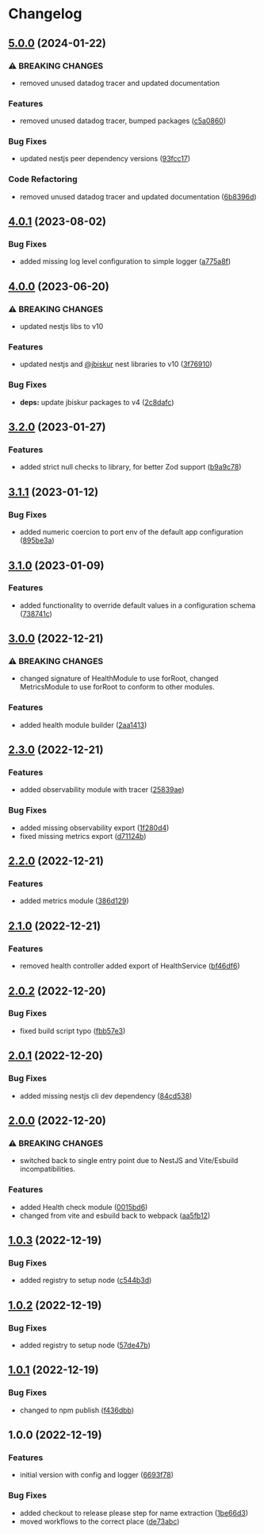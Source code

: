 # Changelog

## [5.0.0](https://github.com/flowcore-io/library-flowcore-microservice-ts/compare/v4.0.1...v5.0.0) (2024-01-22)


### ⚠ BREAKING CHANGES

* removed unused datadog tracer and updated documentation

### Features

* removed unused datadog tracer, bumped packages ([c5a0860](https://github.com/flowcore-io/library-flowcore-microservice-ts/commit/c5a086078885b762363df0a5e72038849a8a17f3))


### Bug Fixes

* updated nestjs peer dependency versions ([93fcc17](https://github.com/flowcore-io/library-flowcore-microservice-ts/commit/93fcc174fe318b81c81a56920024750c9ef31683))


### Code Refactoring

* removed unused datadog tracer and updated documentation ([6b8396d](https://github.com/flowcore-io/library-flowcore-microservice-ts/commit/6b8396da73f7586e6bf3fb5e80d4675fbcbf7da1))

## [4.0.1](https://github.com/flowcore-io/library-flowcore-microservice-ts/compare/v4.0.0...v4.0.1) (2023-08-02)


### Bug Fixes

* added missing log level configuration to simple logger ([a775a8f](https://github.com/flowcore-io/library-flowcore-microservice-ts/commit/a775a8fb1fab18fde8f315ba54239d2fdb048395))

## [4.0.0](https://github.com/flowcore-io/library-flowcore-microservice-ts/compare/v3.2.0...v4.0.0) (2023-06-20)


### ⚠ BREAKING CHANGES

* updated nestjs libs to v10

### Features

* updated nestjs and [@jbiskur](https://github.com/jbiskur) nest libraries to v10 ([3f76910](https://github.com/flowcore-io/library-flowcore-microservice-ts/commit/3f769104c6a2d3d69a4954490936c0c53781117e))


### Bug Fixes

* **deps:** update jbiskur packages to v4 ([2c8dafc](https://github.com/flowcore-io/library-flowcore-microservice-ts/commit/2c8dafc8ffc44434ee493c347ae5809dd6b8b5c5))

## [3.2.0](https://github.com/flowcore-io/library-flowcore-microservice-ts/compare/v3.1.1...v3.2.0) (2023-01-27)


### Features

* added strict null checks to library, for better Zod support ([b9a9c78](https://github.com/flowcore-io/library-flowcore-microservice-ts/commit/b9a9c787ea62a8414df2c38d5fefd4d6b544e1f8))

## [3.1.1](https://github.com/flowcore-io/library-flowcore-microservice-ts/compare/v3.1.0...v3.1.1) (2023-01-12)


### Bug Fixes

* added numeric coercion to port env of the default app configuration ([895be3a](https://github.com/flowcore-io/library-flowcore-microservice-ts/commit/895be3a8ee2b191be256c1311e46f05d5c2f03bd))

## [3.1.0](https://github.com/flowcore-io/library-flowcore-microservice-ts/compare/v3.0.0...v3.1.0) (2023-01-09)


### Features

* added functionality to override default values in a configuration schema ([738741c](https://github.com/flowcore-io/library-flowcore-microservice-ts/commit/738741cc9d7d42798396764b26a848653c97e8ab))

## [3.0.0](https://github.com/flowcore-io/library-flowcore-microservice-ts/compare/v2.3.0...v3.0.0) (2022-12-21)


### ⚠ BREAKING CHANGES

* changed signature of HealthModule to use forRoot, changed MetricsModule to use forRoot to conform to other modules.

### Features

* added health module builder ([2aa1413](https://github.com/flowcore-io/library-flowcore-microservice-ts/commit/2aa141385a8db07fce3cd8a01389bf72b40f3589))

## [2.3.0](https://github.com/flowcore-io/library-flowcore-microservice-ts/compare/v2.2.0...v2.3.0) (2022-12-21)


### Features

* added observability module with tracer ([25839ae](https://github.com/flowcore-io/library-flowcore-microservice-ts/commit/25839ae5ce41fcae4a8f35d548bec513784489c4))


### Bug Fixes

* added missing observability export ([1f280d4](https://github.com/flowcore-io/library-flowcore-microservice-ts/commit/1f280d48cc2ad47616b3ee53003e7ed50c60af39))
* fixed missing metrics export ([d71124b](https://github.com/flowcore-io/library-flowcore-microservice-ts/commit/d71124b4f95583669a3790150f89f41175bb385e))

## [2.2.0](https://github.com/flowcore-io/library-flowcore-microservice-ts/compare/v2.1.0...v2.2.0) (2022-12-21)


### Features

* added metrics module ([386d129](https://github.com/flowcore-io/library-flowcore-microservice-ts/commit/386d129dcf5bbe1428e359df5313bc983ea268a4))

## [2.1.0](https://github.com/flowcore-io/library-flowcore-microservice-ts/compare/v2.0.2...v2.1.0) (2022-12-21)


### Features

* removed health controller added export of HealthService ([bf46df6](https://github.com/flowcore-io/library-flowcore-microservice-ts/commit/bf46df6e36a2f8b70cc666663999450474bcf2d9))

## [2.0.2](https://github.com/flowcore-io/library-flowcore-microservice-ts/compare/v2.0.1...v2.0.2) (2022-12-20)


### Bug Fixes

* fixed build script typo ([fbb57e3](https://github.com/flowcore-io/library-flowcore-microservice-ts/commit/fbb57e3db946f0c77ee209971cbd0da9c21a77d0))

## [2.0.1](https://github.com/flowcore-io/library-flowcore-microservice-ts/compare/v2.0.0...v2.0.1) (2022-12-20)


### Bug Fixes

* added missing nestjs cli dev dependency ([84cd538](https://github.com/flowcore-io/library-flowcore-microservice-ts/commit/84cd538df5d5a022db820c2b95944de5315448e4))

## [2.0.0](https://github.com/flowcore-io/library-flowcore-microservice-ts/compare/v1.0.3...v2.0.0) (2022-12-20)


### ⚠ BREAKING CHANGES

* switched back to single entry point due to NestJS and Vite/Esbuild incompatibilities.

### Features

* added Health check module ([0015bd6](https://github.com/flowcore-io/library-flowcore-microservice-ts/commit/0015bd6fbc355c7bde6be970a170010a9abf628b))
* changed from vite and esbuild back to webpack ([aa5fb12](https://github.com/flowcore-io/library-flowcore-microservice-ts/commit/aa5fb129f9674bdbc922952e85697c4a6e1679d9))

## [1.0.3](https://github.com/flowcore-io/library-flowcore-microservice-ts/compare/v1.0.2...v1.0.3) (2022-12-19)


### Bug Fixes

* added registry to setup node ([c544b3d](https://github.com/flowcore-io/library-flowcore-microservice-ts/commit/c544b3dde7d958576320eb51211492a8ad267413))

## [1.0.2](https://github.com/flowcore-io/library-flowcore-microservice-ts/compare/v1.0.1...v1.0.2) (2022-12-19)


### Bug Fixes

* added registry to setup node ([57de47b](https://github.com/flowcore-io/library-flowcore-microservice-ts/commit/57de47bd8144378f89f8251fca63f68b380a8f94))

## [1.0.1](https://github.com/flowcore-io/library-flowcore-microservice-ts/compare/v1.0.0...v1.0.1) (2022-12-19)


### Bug Fixes

* changed to npm publish ([f436dbb](https://github.com/flowcore-io/library-flowcore-microservice-ts/commit/f436dbb0dff2292435873a1e2625425b55e0de96))

## 1.0.0 (2022-12-19)


### Features

* initial version with config and logger ([6693f78](https://github.com/flowcore-io/library-flowcore-microservice-ts/commit/6693f78431287f0e9371d399c933454a66e46af0))


### Bug Fixes

* added checkout to release please step for name extraction ([1be66d3](https://github.com/flowcore-io/library-flowcore-microservice-ts/commit/1be66d35cfd7b827a93c890bc6c0334d892578f7))
* moved workflows to the correct place ([de73abc](https://github.com/flowcore-io/library-flowcore-microservice-ts/commit/de73abccbd490dac32d170c2e8e16db341f0f3e7))
